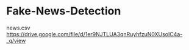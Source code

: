 # Fake-News-Detection

news.csv
https://drive.google.com/file/d/1er9NJTLUA3qnRuyhfzuN0XUsoIC4a-_q/view
